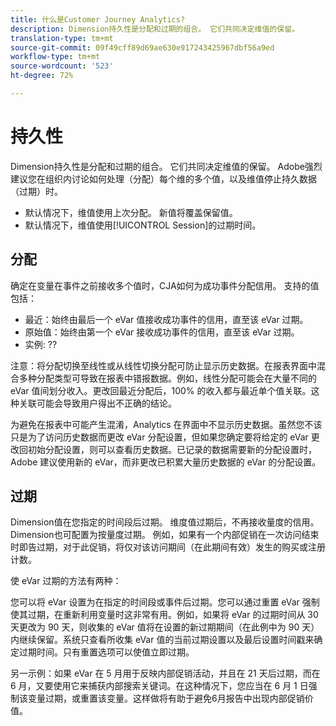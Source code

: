 ```yaml
---
title: 什么是Customer Journey Analytics?
description: Dimension持久性是分配和过期的组合。 它们共同决定维值的保留。
translation-type: tm+mt
source-git-commit: 09f49cff89d69ae630e917243425967dbf56a9ed
workflow-type: tm+mt
source-wordcount: '523'
ht-degree: 72%

---
```



# 持久性

Dimension持久性是分配和过期的组合。 它们共同决定维值的保留。 Adobe强烈建议您在组织内讨论如何处理（分配）每个维的多个值，以及维值停止持久数据（过期）时。

* 默认情况下，维值使用上次分配。 新值将覆盖保留值。
* 默认情况下，维值使用[!UICONTROL Session]的过期时间。

## 分配

确定在变量在事件之前接收多个值时，CJA如何为成功事件分配信用。 支持的值包括：

* 最近：始终由最后一个 eVar 值接收成功事件的信用，直至该 eVar 过期。
* 原始值：始终由第一个 eVar 接收成功事件的信用，直至该 eVar 过期。
* 实例: ??

注意：将分配切换至线性或从线性切换分配可防止显示历史数据。在报表界面中混合多种分配类型可导致在报表中错报数据。例如，线性分配可能会在大量不同的 eVar 值间划分收入。更改回最近分配后，100% 的收入都与最近单个值关联。这种关联可能会导致用户得出不正确的结论。

为避免在报表中可能产生混淆，Analytics 在界面中不显示历史数据。虽然您不该只是为了访问历史数据而更改 eVar 分配设置，但如果您确定要将给定的 eVar 更改回初始分配设置，则可以查看历史数据。已记录的数据需要新的分配设置时，Adobe 建议使用新的 eVar，而非更改已积累大量历史数据的 eVar 的分配设置。

## 过期

Dimension值在您指定的时间段后过期。 维度值过期后，不再接收量度的信用。 Dimension也可配置为按量度过期。 例如，如果有一个内部促销在一次访问结束时即告过期，对于此促销，将仅对该访问期间（在此期间有效）发生的购买或注册计数。

使 eVar 过期的方法有两种：

您可以将 eVar 设置为在指定的时间段或事件后过期。您可以通过重置 eVar 强制使其过期，在重新利用变量时这非常有用。例如，如果将 eVar 的过期时间从 30 天更改为 90 天，则收集的 eVar 值将在设置的新过期期间（在此例中为 90 天）内继续保留。系统只查看所收集 eVar 值的当前过期设置以及最后设置时间戳来确定过期时间。只有重置选项可以使值立即过期。

另一示例：如果 eVar 在 5 月用于反映内部促销活动，并且在 21 天后过期，而在 6 月，又要使用它来捕获内部搜索关键词。在这种情况下，您应当在 6 月 1 日强制该变量过期，或重置该变量。这样做将有助于避免6月报告中出现内部促销价值。